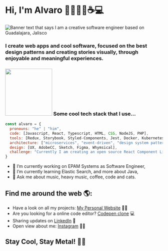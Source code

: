 # Hi, I'm Alvaro 👋🏻🧔🏻☕️💻

<img src="https://res.cloudinary.com/bluecatencode/image/upload/v1600835682/Screen_Shot_2020-09-22_at_23.32.28_qu61ev.png" alt="Banner text that says I am a creative software engineer based on Guadalajara, Jalisco">

### I create web apps and cool software, focused on the best design patterns and creating stories visually, through enjoyable and meaningful experiences.

### <img src="https://media.giphy.com/media/2SYc7mttUnWWaqvWz8/giphy.gif" width="150"> Some cool tech stack that I use...  

```javascript
const alvaro = {
  pronouns: "he" | "him",
  code: [Javascript, React, Typescript, HTML, CSS, NodeJS, PHP],
  tools: [Redux, Storybook, Styled-Components, Jest, Docker, Kubernetes, SQL, NOSQL],
  architecture: ["microservices", "event-driven", "design system pattern"],
  design: [UX, AdobeCC, Sketch, Figma, Whymsical],
  challenge: "Currently I am creating an open source React Component Library since January 2020"
}
```
- 🔭 I’m currently working on EPAM Systems as Software Engineer,
- 🌱 I’m currently learning Elastic Search, and more about Java,
- 💬 Ask me about music, heavy music, coffee, code and cats.

## Find me around the web 🌎: 
- Have a look on all my projects: <a href="https://alvarocastle.com">My Personal Website</a> 🧔🏻
- Are you looking for a online code editor? <a href="https://avomakesart.github.io/code-playground/"> Codepen clone</a> 💻
- Sharing updates on <a href="ttps://www.linkedin.com/in/alvarocastle/">LinkedIn</a> 💼
- Open view about me: <a href="https://www.instagram.com/_alvarocastle">Instagram</a> 🧔🏻

## Stay Cool, Stay Metal! 🤘🏻
